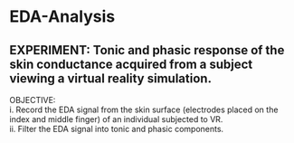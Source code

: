 # EDA-Analysis

## EXPERIMENT: Tonic and phasic response of the skin conductance acquired from a subject viewing a virtual reality simulation.

OBJECTIVE: </br>
i. Record the EDA signal from the skin surface (electrodes placed on the index and middle finger) of an individual subjected to VR. </br>
ii. Filter the EDA signal into tonic and phasic components. </br>

